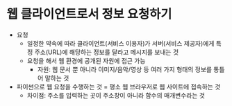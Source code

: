 # 웹 클라이언트로서 정보 요청하기
- 요청
  - 일정한 약속에 따라 클라이언트(서비스 이용자)가 서버(서비스 제공자)에게 특정 주소(URL)에 해당하는 정보를 달라고 메시지를 보내는 것
  - 요청을 해서 웹 환경에 공개된 자원에 접근 가능
    - 자원: 웹 문서 뿐 아니라 이미지/음악/영상 등 여러 가지 형태의 정보를 통틀어 말하는 것
- 파이썬으로 웹 요청을 수행하는 것 = 평소 웹 브라우저로 웹 사이트에 접속하는 것
  - 차이점: 주소를 입력하는 곳이 주소창이 아니라 함수의 매개변수라는 것
